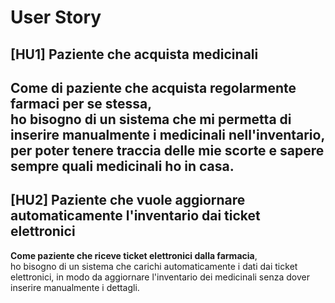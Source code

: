 # User Story

## [HU1] Paziente che acquista medicinali  
**Come di paziente che acquista regolarmente farmaci per se stessa**,  
ho bisogno di un sistema che mi permetta di inserire manualmente i medicinali nell'inventario,
per poter tenere traccia delle mie scorte e sapere sempre quali medicinali ho in casa.
---

## [HU2] Paziente che vuole aggiornare automaticamente l'inventario dai ticket elettronici
**Come paziente che riceve ticket elettronici dalla farmacia**,  
ho bisogno di un sistema che carichi automaticamente i dati dai ticket elettronici,
in modo da aggiornare l'inventario dei medicinali senza dover inserire manualmente i dettagli.
